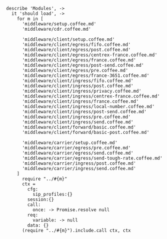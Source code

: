    describe 'Modules', ->
      it 'should load', ->
        for m in [
          'middleware/setup.coffee.md'
          'middleware/cdr.coffee.md'

          'middleware/client/setup.coffee.md'
          'middleware/client/egress/fifo.coffee.md'
          'middleware/client/egress/post.coffee.md'
          'middleware/client/egress/centrex-france.coffee.md'
          'middleware/client/egress/france.coffee.md'
          'middleware/client/egress/post-send.coffee.md'
          'middleware/client/egress/pre.coffee.md'
          'middleware/client/egress/france-3651.coffee.md'
          'middleware/client/ingress/fifo.coffee.md'
          'middleware/client/ingress/post.coffee.md'
          'middleware/client/ingress/privacy.coffee.md'
          'middleware/client/ingress/centrex-france.coffee.md'
          'middleware/client/ingress/france.coffee.md'
          'middleware/client/ingress/local-number.coffee.md'
          'middleware/client/ingress/post-send.coffee.md'
          'middleware/client/ingress/pre.coffee.md'
          'middleware/client/ingress/send.coffee.md'
          'middleware/client/forward/basic.coffee.md'
          'middleware/client/forward/basic-post.coffee.md'

          'middleware/carrier/setup.coffee.md'
          'middleware/carrier/egress/pre.coffee.md'
          'middleware/carrier/egress/send.coffee.md'
          'middleware/carrier/egress/send-tough-rate.coffee.md'
          'middleware/carrier/ingress/post.coffee.md'
          'middleware/carrier/ingress/send.coffee.md'
        ]
          require "../#{m}"
          ctx =
            cfg:
              sip_profiles:{}
            session:{}
            call:
              once: -> Promise.resolve null
            req:
              variable: -> null
            data: {}
          (require "../#{m}").include.call ctx, ctx
